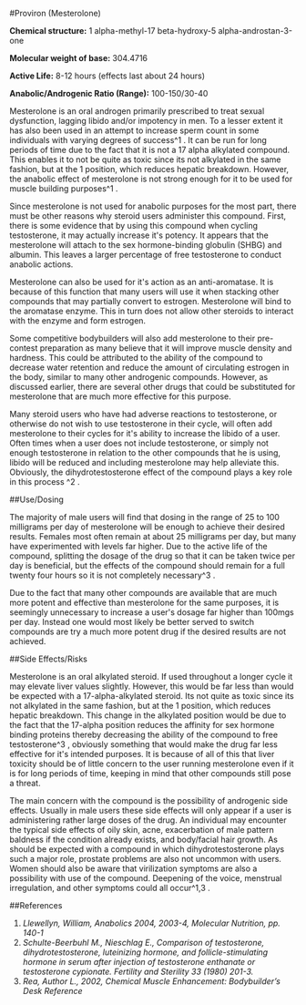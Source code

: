 #Proviron (Mesterolone)

**Chemical structure:** 1 alpha-methyl-17 beta-hydroxy-5 alpha-androstan-3-one 

**Molecular weight of base:** 304.4716

**Active Life:** 8-12 hours (effects last about 24 hours)

**Anabolic/Androgenic Ratio (Range):** 100-150/30-40 

Mesterolone is an oral androgen primarily prescribed to treat sexual dysfunction, lagging libido and/or impotency in men. To a lesser extent it has also been used in an attempt to increase sperm count in some individuals with varying degrees of success^1 . It can be run for long periods of time due to the fact that it is not a 17 alpha alkylated compound. This enables it to not be quite as toxic since its not alkylated in the same fashion, but at the 1 position, which reduces hepatic breakdown. However, the anabolic effect of mesterolone is not strong enough for it to be used for muscle building purposes^1 . 

Since mesterolone is not used for anabolic purposes for the most part, there must be other reasons why steroid users administer this compound. First, there is some evidence that by using this compound when cycling testosterone, it may actually increase it's potency. It appears that the mesterolone will attach to the sex hormone-binding globulin (SHBG) and albumin. This leaves a larger percentage of free testosterone to conduct anabolic actions. 

Mesterolone can also be used for it's action as an anti-aromatase. It is because of this function that many users will use it when stacking other compounds that may partially convert to estrogen. Mesterolone will bind to the aromatase enzyme. This in turn does not allow other steroids to interact with the enzyme and form estrogen. 

Some competitive bodybuilders will also add mesterolone to their pre-contest preparation as many believe that it will improve muscle density and hardness. This could be attributed to the ability of the compound to decrease water retention and reduce the amount of circulating estrogen in the body, similar to many other androgenic compounds. However, as discussed earlier, there are several other drugs that could be substituted for mesterolone that are much more effective for this purpose. 

Many steroid users who have had adverse reactions to testosterone, or otherwise do not wish to use testosterone in their cycle, will often add mesterolone to their cycles for it's ability to increase the libido of a user. Often times when a user does not include testosterone, or simply not enough testosterone in relation to the other compounds that he is using, libido will be reduced and including mesterolone may help alleviate this. Obviously, the dihydrotestosterone effect of the compound plays a key role in this process ^2 . 

##Use/Dosing

The majority of male users will find that dosing in the range of 25 to 100 milligrams per day of mesterolone will be enough to achieve their desired results. Females most often remain at about 25 milligrams per day, but many have experimented with levels far higher. Due to the active life of the compound, splitting the dosage of the drug so that it can be taken twice per day is beneficial, but the effects of the compound should remain for a full twenty four hours so it is not completely necessary^3 . 

Due to the fact that many other compounds are available that are much more potent and effective than mesterolone for the same purposes, it is seemingly unnecessary to increase a user's dosage far higher than 100mgs per day. Instead one would most likely be better served to switch compounds are try a much more potent drug if the desired results are not achieved. 

##Side Effects/Risks

Mesterolone is an oral alkylated steroid. If used throughout a longer cycle it may elevate liver values slightly. However, this would be far less than would be expected with a 17-alpha-alkylated steroid. Its not quite as toxic since its not alkylated in the same fashion, but at the 1 position, which reduces hepatic breakdown. This change in the alkylated position would be due to the fact that the 17-alpha position reduces the affinity for sex hormone binding proteins thereby decreasing the ability of the compound to free testosterone^3 , obviously something that would make the drug far less effective for it's intended purposes. It is because of all of this that liver toxicity should be of little concern to the user running mesterolone even if it is for long periods of time, keeping in mind that other compounds still pose a threat.

The main concern with the compound is the possibility of androgenic side effects. Usually in male users these side effects will only appear if a user is administering rather large doses of the drug. An individual may encounter the typical side effects of oily skin, acne, exacerbation of male pattern baldness if the condition already exists, and body/facial hair growth. As should be expected with a compound in which dihydrotestosterone plays such a major role, prostate problems are also not uncommon with users. Women should also be aware that virilization symptoms are also a possibility with use of the compound. Deepening of the voice, menstrual irregulation, and other symptoms could all occur^1,3 . 

##References

1. *Llewellyn, William, Anabolics 2004, 2003-4, Molecular Nutrition, pp. 140-1*
2. *Schulte-Beerbuhl M., Nieschlag E., Comparison of testosterone, dihydrotestosterone, luteinizing hormone, and follicle-stimulating hormone in serum after injection of testosterone enthanate or testosterone cypionate. Fertility and Sterility 33 (1980) 201-3.*
3. *Rea, Author L., 2002, Chemical Muscle Enhancement: Bodybuilder’s Desk Reference*